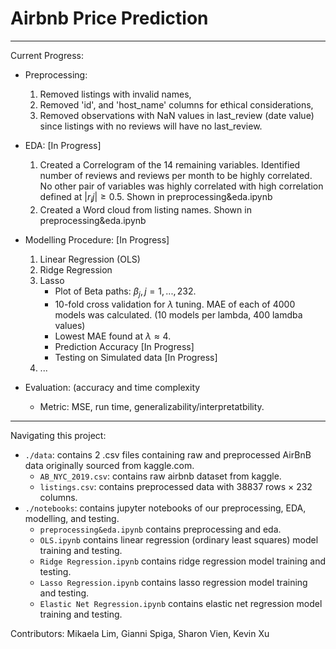 # Airbnb Price Prediction
------------------------------------------
Current Progress:
- Preprocessing: 
   1) Removed listings with invalid names, 
   2) Removed 'id', and 'host_name' columns for ethical considerations, 
   3) Removed observations with NaN values in last_review (date value) since listings with no reviews will have no last_review.

- EDA: [In Progress]
   1) Created a Correlogram of the 14 remaining variables. Identified number of reviews and reviews per month to be highly correlated. No other pair of variables was highly correlated with high correlation defined at $`|r_ij| \ge 0.5`$. Shown in preprocessing&eda.ipynb
   2) Created a Word cloud from listing names. Shown in preprocessing&eda.ipynb

- Modelling Procedure: [In Progress]
  1) Linear Regression (OLS)
  2) Ridge Regression
  3) Lasso
      - Plot of Beta paths: $`\beta_{j}, j = 1,...,232`$.
      - 10-fold cross validation for $`\lambda`$ tuning. MAE of each of 4000 models was calculated. (10 models per lambda, 400 lamdba values) 
      - Lowest MAE found at $`\lambda \approx 4`$.
      - Prediction Accuracy [In Progress]
      - Testing on Simulated data [In Progress]
  5) ... 

- Evaluation: (accuracy and time complexity
  - Metric: MSE, run time, generalizability/interpretatbility.

------------------------------------------

Navigating this project:
* `./data`: contains 2 .csv files containing raw and preprocessed AirBnB data originally sourced from kaggle.com.
  - `AB_NYC_2019.csv`: contains raw airbnb dataset from kaggle.
  - `listings.csv`: contains preprocessed data with 38837 rows × 232 columns.
* `./notebooks`: contains jupyter notebooks of our preprocessing, EDA, modelling, and testing. 
  - `preprocessing&eda.ipynb` contains preprocessing and eda.
  - `OLS.ipynb` contains linear regression (ordinary least squares) model training and testing.
  - `Ridge Regression.ipynb` contains ridge regression model training and testing.
  - `Lasso Regression.ipynb` contains lasso regression model training and testing.  
  - `Elastic Net Regression.ipynb` contains elastic net regression model training and testing.
    





Contributors: Mikaela Lim, Gianni Spiga, Sharon Vien, Kevin Xu

